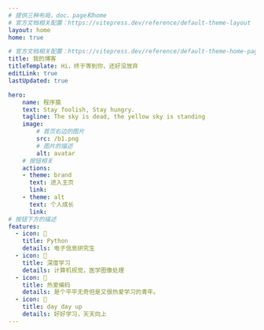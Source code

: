 ```yaml
---
# 提供三种布局，doc、page和home
# 官方文档相关配置：https://vitepress.dev/reference/default-theme-layout
layout: home
home: true

# 官方文档相关配置：https://vitepress.dev/reference/default-theme-home-page
title: 我的博客
titleTemplate: Hi，终于等到你，还好没放弃
editLink: true
lastUpdated: true

hero:
    name: 程序猿
    text: Stay foolish, Stay hungry.
    tagline: The sky is dead, the yellow sky is standing
    image:
        # 首页右边的图片
        src: /b1.png
        # 图片的描述
        alt: avatar
    # 按钮相关
    actions:
    - theme: brand
      text: 进入主页
      link:
    - theme: alt
      text: 个人成长
      link: 
# 按钮下方的描述
features:
  - icon: 🤹
    title: Python
    details: 电子信息研究生
  - icon: 👩
    title: 深度学习
    details: 计算机视觉，医学图像处理
  - icon: 🧩
    title: 热爱编码
    details: 是个平平无奇但是又很热爱学习的青年。
  - icon: 🚀
    title: day day up
    details: 好好学习，天天向上
---
```

<!-- index.md -->






